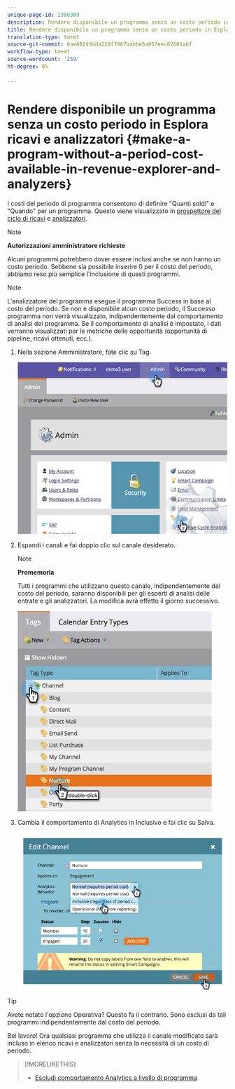 ```yaml
---
unique-page-id: 2360389
description: Rendere disponibile un programma senza un costo periodo in Esplora ricavi e analisti - Documenti Marketo - Documentazione prodotto
title: Rendere disponibile un programma senza un costo periodo in Esplora ricavi e analizzatori
translation-type: tm+mt
source-git-commit: 6ae882dddda220f7067babbe5a057eec82601abf
workflow-type: tm+mt
source-wordcount: '259'
ht-degree: 0%

---
```



# Rendere disponibile un programma senza un costo periodo in Esplora ricavi e analizzatori {#make-a-program-without-a-period-cost-available-in-revenue-explorer-and-analyzers}

I costi del periodo di programma consentono di definire &quot;Quanti soldi&quot; e &quot;Quando&quot; per un programma. Questo viene visualizzato in [prospettore del ciclo di ricavi](https://docs.marketo.com/display/docs/revenue+cycle+analytics) e [analizzatori](../../../../product-docs/reporting/revenue-cycle-analytics/opportunity-influence-analyzer/tell-the-marketing-story-with-an-opportunity-influence-analyzer.md).

>[!NOTE]
>
>**Autorizzazioni amministratore richieste**

Alcuni programmi potrebbero dover essere inclusi anche se non hanno un costo periodo. Sebbene sia possibile inserire 0 per il costo del periodo, abbiamo reso più semplice l&#39;inclusione di questi programmi.

>[!NOTE]
>
>L&#39;analizzatore del programma esegue il programma Success in base al costo del periodo. Se non è disponibile alcun costo periodo, il Successo programma non verrà visualizzato, indipendentemente dal comportamento di analisi del programma. Se il comportamento di analisi è impostato, i dati verranno visualizzati per le metriche delle opportunità (opportunità di pipeline, ricavi ottenuti, ecc.).

1. Nella sezione Amministratore, fate clic su Tag.

   ![](assets/image2014-9-17-12-3a35-3a32.png)

1. Espandi i canali e fai doppio clic sul canale desiderato.

   >[!NOTE]
   >
   >**Promemoria**
   >
   >Tutti i programmi che utilizzano questo canale, indipendentemente dal costo del periodo, saranno disponibili per gli esperti di analisi delle entrate e gli analizzatori. La modifica avrà effetto il giorno successivo.

   ![](assets/image2014-9-17-12-3a36-3a7.png)

1. Cambia il comportamento di Analytics in Inclusivo e fai clic su Salva.

   ![](assets/image2014-9-17-12-3a36-3a13.png)

>[!TIP]
>
>Avete notato l&#39;opzione Operativa? Questo fa il contrario. Sono esclusi da tali programmi indipendentemente dal costo del periodo.

Bel lavoro! Ora qualsiasi programma che utilizza il canale modificato sarà incluso in elenco ricavi e analizzatori senza la necessità di un costo di periodo.

>[!MORELIKETHIS]
>
>* [Escludi comportamento Analytics a livello di programma](override-analytics-behavior-at-the-program-level.md)

>



